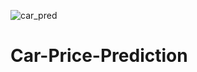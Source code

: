 ![car_pred](https://user-images.githubusercontent.com/42859106/121089769-400e4200-c805-11eb-9679-bc33e82a81d2.png)
# Car-Price-Prediction

